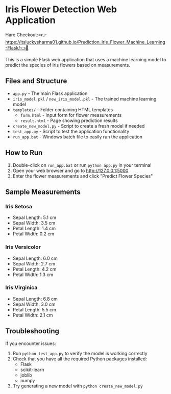 # Iris Flower Detection Web Application

Hare Checkout:=👉https://itsluckysharma01.github.io/Prediction_iris_Flower_Machine_Learning-Flask/👈🫡

This is a simple Flask web application that uses a machine learning model to predict the species of iris flowers based on measurements.

## Files and Structure

- `app.py` - The main Flask application
- `iris_model.pkl` / `new_iris_model.pkl` - The trained machine learning model
- `templates/` - Folder containing HTML templates
  - `form.html` - Input form for flower measurements
  - `result.html` - Page showing prediction results
- `create_new_model.py` - Script to create a fresh model if needed
- `test_app.py` - Script to test the application functionality
- `run_app.bat` - Windows batch file to easily run the application

## How to Run

1. Double-click on `run_app.bat` or run `python app.py` in your terminal
2. Open your web browser and go to http://127.0.0.1:5000
3. Enter the flower measurements and click "Predict Flower Species"

## Sample Measurements

### Iris Setosa

- Sepal Length: 5.1 cm
- Sepal Width: 3.5 cm
- Petal Length: 1.4 cm
- Petal Width: 0.2 cm

### Iris Versicolor

- Sepal Length: 6.0 cm
- Sepal Width: 2.7 cm
- Petal Length: 4.2 cm
- Petal Width: 1.3 cm

### Iris Virginica

- Sepal Length: 6.8 cm
- Sepal Width: 3.0 cm
- Petal Length: 5.5 cm
- Petal Width: 2.1 cm

## Troubleshooting

If you encounter issues:

1. Run `python test_app.py` to verify the model is working correctly
2. Check that you have all the required Python packages installed:
   - Flask
   - scikit-learn
   - joblib
   - numpy
3. Try generating a new model with `python create_new_model.py`
